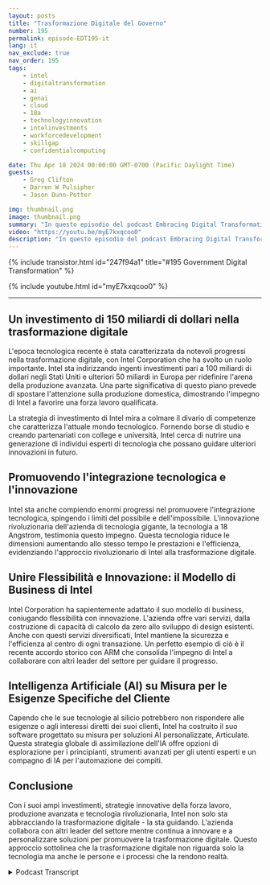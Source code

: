 ```yaml
---
layout: posts
title: "Trasformazione Digitale del Governo"
number: 195
permalink: episode-EDT195-it
lang: it
nav_exclude: true
nav_order: 195
tags:
    - intel
    - digitaltransformation
    - ai
    - genai
    - cloud
    - 18a
    - technologyinnovation
    - intelinvestments
    - workforcedevelopment
    - skillgap
    - confidentialcomputing

date: Thu Apr 18 2024 00:00:00 GMT-0700 (Pacific Daylight Time)
guests:
    - Greg Clifton
    - Darren W Pulsipher
    - Jason Dunn-Potter

img: thumbnail.png
image: thumbnail.png
summary: "In questo episodio del podcast Embracing Digital Transformation, Darren Pulsipher, Greg Clifton e Jason Dunn-Potter evidenziano gli enormi investimenti di Intel nella trasformazione digitale. Discutono del percorso di Intel verso la trasformazione digitale, concentrandosi sugli investimenti dell'azienda nella diversificazione della catena di approvvigionamento, nello sviluppo della forza lavoro e in tecnologie all'avanguardia come l'intelligenza artificiale. Il podcast fornisce un'analisi approfondita delle innovazioni di Intel. Evidenzia il ruolo pionieristico dell'azienda in termini di tecnologia, dai mainframe al cloud."
video: "https://youtu.be/myE7kxqcoo0"
description: "In questo episodio del podcast Embracing Digital Transformation, Darren Pulsipher, Greg Clifton e Jason Dunn-Potter evidenziano gli enormi investimenti di Intel nella trasformazione digitale. Discutono del percorso di Intel verso la trasformazione digitale, concentrandosi sugli investimenti dell'azienda nella diversificazione della catena di approvvigionamento, nello sviluppo della forza lavoro e in tecnologie all'avanguardia come l'intelligenza artificiale. Il podcast fornisce un'analisi approfondita delle innovazioni di Intel. Evidenzia il ruolo pionieristico dell'azienda in termini di tecnologia, dai mainframe al cloud."
---
```


<div>
{% include transistor.html id="247f94a1" title="#195 Government Digital Transformation" %}

{% include youtube.html id="myE7kxqcoo0" %}
</div>

---

## Un investimento di 150 miliardi di dollari nella trasformazione digitale

L'epoca tecnologica recente è stata caratterizzata da notevoli progressi nella trasformazione digitale, con Intel Corporation che ha svolto un ruolo importante. Intel sta indirizzando ingenti investimenti pari a 100 miliardi di dollari negli Stati Uniti e ulteriori 50 miliardi in Europa per ridefinire l'arena della produzione avanzata. Una parte significativa di questo piano prevede di spostare l'attenzione sulla produzione domestica, dimostrando l'impegno di Intel a favorire una forza lavoro qualificata.

La strategia di investimento di Intel mira a colmare il divario di competenze che caratterizza l'attuale mondo tecnologico. Fornendo borse di studio e creando partenariati con college e università, Intel cerca di nutrire una generazione di individui esperti di tecnologia che possano guidare ulteriori innovazioni in futuro.

## Promuovendo l'integrazione tecnologica e l'innovazione

Intel sta anche compiendo enormi progressi nel promuovere l'integrazione tecnologica, spingendo i limiti del possibile e dell'impossibile. L'innovazione rivoluzionaria dell'azienda di tecnologia gigante, la tecnologia a 18 Angstrom, testimonia questo impegno. Questa tecnologia riduce le dimensioni aumentando allo stesso tempo le prestazioni e l'efficienza, evidenziando l'approccio rivoluzionario di Intel alla trasformazione digitale.

## Unire Flessibilità e Innovazione: il Modello di Business di Intel

Intel Corporation ha sapientemente adattato il suo modello di business, coniugando flessibilità con innovazione. L'azienda offre vari servizi, dalla costruzione di capacità di calcolo da zero allo sviluppo di design esistenti. Anche con questi servizi diversificati, Intel mantiene la sicurezza e l'efficienza al centro di ogni transazione. Un perfetto esempio di ciò è il recente accordo storico con ARM che consolida l'impegno di Intel a collaborare con altri leader del settore per guidare il progresso.

## Intelligenza Artificiale (AI) su Misura per le Esigenze Specifiche del Cliente

Capendo che le sue tecnologie al silicio potrebbero non rispondere alle esigenze o agli interessi diretti dei suoi clienti, Intel ha costruito il suo software progettato su misura per soluzioni AI personalizzate, Articulate. Questa strategia globale di assimilazione dell'IA offre opzioni di esplorazione per i principianti, strumenti avanzati per gli utenti esperti e un compagno di IA per l'automazione dei compiti.

## Conclusione

Con i suoi ampi investimenti, strategie innovative della forza lavoro, produzione avanzata e tecnologia rivoluzionaria, Intel non solo sta abbracciando la trasformazione digitale - la sta guidando. L'azienda collabora con altri leader del settore mentre continua a innovare e a personalizzare soluzioni per promuovere la trasformazione digitale. Questo approccio sottolinea che la trasformazione digitale non riguarda solo la tecnologia ma anche le persone e i processi che la rendono realtà.



<details>
<summary> Podcast Transcript </summary>

<p></p>

</details>
